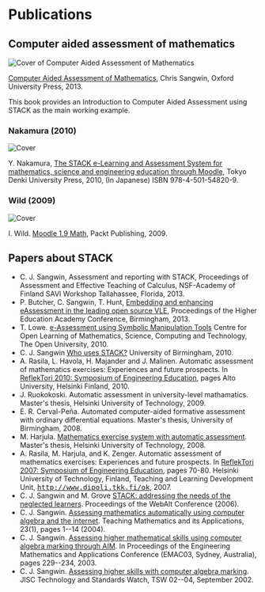 # Publications

## Computer aided assessment of mathematics

![Cover of Computer Aided Assessment of Mathematics](%CONTENT/CAACover.jpg)  

[Computer Aided Assessment of Mathematics](http://ukcatalogue.oup.com/product/9780199660353.do#.UklVZtKSJuc), Chris Sangwin, Oxford University Press, 2013.

This book provides an Introduction to Computer Aided Assessment using STACK as the main working example.

### Nakamura (2010)

![Cover](%CONTENT/NakamuraCover.jpg) 

Y. Nakamura, [The STACK e-Learning and Assessment System for mathematics, science and engineering education through Moodle](http://books.rakuten.co.jp/rb/%E6%95%B0%E5%AD%A6e%E3%83%A9%E3%83%BC%E3%83%8B%E3%83%B3%E3%82%B0-%E6%95%B0%E5%BC%8F%E8%A7%A3%E7%AD%94%E8%A9%95%E4%BE%A1%E3%82%B7%E3%82%B9%E3%83%86%E3%83%A0%EF%BC%B3%EF%BC%B4%EF%BC%A1%EF%BC%A3%EF%BC%AB%E3%81%A8%EF%BC%AD%EF%BD%8F%EF%BD%8F%EF%BD%84%EF%BD%8C%EF%BD%85%E3%81%AB%E3%82%88%E3%82%8B-%E4%B8%AD%E6%9D%91%E6%B3%B0%E4%B9%8B-9784501548209/item/6640557/), Tokyo Denki University Press, 2010, (In Japanese) ISBN 978-4-501-54820-9.

### Wild (2009)

![Cover](%CONTENT/WildCover.jpg) 

I. Wild.  [Moodle 1.9 Math](http://www.packtpub.com/moodle-1-9-math/book), Packt Publishing, 2009.


## Papers about STACK

* C. J. Sangwin, Assessment and reporting with STACK, Proceedings of Assessment and Effective Teaching of Calculus, NSF-Academy of Finland SAVI Workshop Tallahassee, Florida, 2013.
* P. Butcher, C. Sangwin, T. Hunt, [Embedding and enhancing eAssessment in the leading open source VLE](http://www.heacademy.ac.uk/assets/documents/disciplines/stem/conf-proceedings-2013/GEN/gen_049.pdf), Proceedings of the Higher Education Academy Conference, Birmingham, 2013.
* T. Lowe. [e-Assessment using Symbolic Manipulation Tools](http://www.open.ac.uk/opencetl/resources/details/detail.php?itemId=4b6abb677f175) Centre for Open Learning of Mathematics, Science, Computing and Technology, The Open University, 2010.
* C. J. Sangwin [Who uses STACK?](http://web.mat.bham.ac.uk/C.J.Sangwin/Publications/2010-3-1-STACK.pdf) University of Birmingham, 2010.
* A. Rasila, L. Havola, H. Majander and J. Malinen. Automatic assessment of mathematics exercises: Experiences and future prospects. In [ReflekTori 2010: Symposium of Engineering Education](http://opetuki2.tkk.fi/p/reflektori2010/index.en.php), pages Alto University, Helsinki Finland, 2010.
* J. Ruokokoski.  Automatic assessment in university-level mathamatics.  Master's thesis, Helsinki University of Technology, 2009.
* E. R. Cerval-Peña. Automated computer-aided formative assessment with ordinary differential equations. Master's thesis, University of Birmingham, 2008.
* M. Harjula. [Mathematics exercise system with automatic assessment](http://urn.fi/URN:NBN:fi:aalto-201306116486). Master's thesis, Helsinki University of Technology, 2008.
* A. Rasila, M. Harjula, and K. Zenger. Automatic assessment of mathematics exercises: Experiences and future prospects. In [ReflekTori 2007: Symposium of Engineering Education](http://opetuki.tkk.fi/p/reflektori2007en/?p=english), pages 70-80. Helsinki University of Technology, Finland, Teaching and Learning Development Unit, <tt><http://www.dipoli.tkk.fi/ok></tt>, 2007.
* C. J. Sangwin and M. Grove [STACK: addressing the needs of the neglected learners](http://web.mat.bham.ac.uk/C.J.Sangwin/Publications/2006WebAlt.pdf). Proceedings of the WebAlt Conference (2006).
* C. J. Sangwin. [Assessing mathematics automatically using computer algebra and the internet](http://web.mat.bham.ac.uk/C.J.Sangwin/Publications/tma03.pdf). Teaching Mathematics and its Applications, 23(1), pages 1--14 (2004).
* C. J. Sangwin. [Assessing higher mathematical skills using computer algebra marking through AIM](http://web.mat.bham.ac.uk/C.J.Sangwin/Publications/Emac03.pdf). In Proceedings of the Engineering Mathematics and Applications Conference (EMAC03, Sydney, Australia), pages 229--234, 2003.
* C. J. Sangwin. [Assessing higher skills with computer algebra marking](http://www.jisc.ac.uk/techwatch/). JISC Technology and Standards Watch, TSW 02--04, September 2002.
